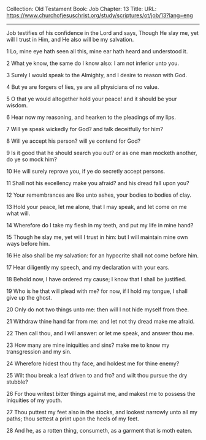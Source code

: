 Collection: Old Testament
Book: Job
Chapter: 13
Title: 
URL: https://www.churchofjesuschrist.org/study/scriptures/ot/job/13?lang=eng

---

Job testifies of his confidence in the Lord and says, Though He slay me, yet will I trust in Him, and He also will be my salvation.

1 Lo, mine eye hath seen all this, mine ear hath heard and understood it.

2 What ye know, the same do I know also: I am not inferior unto you.

3 Surely I would speak to the Almighty, and I desire to reason with God.

4 But ye are forgers of lies, ye are all physicians of no value.

5 O that ye would altogether hold your peace! and it should be your wisdom.

6 Hear now my reasoning, and hearken to the pleadings of my lips.

7 Will ye speak wickedly for God? and talk deceitfully for him?

8 Will ye accept his person? will ye contend for God?

9 Is it good that he should search you out? or as one man mocketh another, do ye so mock him?

10 He will surely reprove you, if ye do secretly accept persons.

11 Shall not his excellency make you afraid? and his dread fall upon you?

12 Your remembrances are like unto ashes, your bodies to bodies of clay.

13 Hold your peace, let me alone, that I may speak, and let come on me what will.

14 Wherefore do I take my flesh in my teeth, and put my life in mine hand?

15 Though he slay me, yet will I trust in him: but I will maintain mine own ways before him.

16 He also shall be my salvation: for an hypocrite shall not come before him.

17 Hear diligently my speech, and my declaration with your ears.

18 Behold now, I have ordered my cause; I know that I shall be justified.

19 Who is he that will plead with me? for now, if I hold my tongue, I shall give up the ghost.

20 Only do not two things unto me: then will I not hide myself from thee.

21 Withdraw thine hand far from me: and let not thy dread make me afraid.

22 Then call thou, and I will answer: or let me speak, and answer thou me.

23 How many are mine iniquities and sins? make me to know my transgression and my sin.

24 Wherefore hidest thou thy face, and holdest me for thine enemy?

25 Wilt thou break a leaf driven to and fro? and wilt thou pursue the dry stubble?

26 For thou writest bitter things against me, and makest me to possess the iniquities of my youth.

27 Thou puttest my feet also in the stocks, and lookest narrowly unto all my paths; thou settest a print upon the heels of my feet.

28 And he, as a rotten thing, consumeth, as a garment that is moth eaten.
